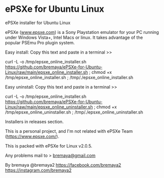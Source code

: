 # ePSXe for Ubuntu Linux
ePSXe installer for Ubuntu Linux

ePSXe (www.epsxe.com) is a Sony Playstation emulator for your PC running under 
Windows Vista+, Intel Macs or linux. It takes advantage of the popular PSEmu Pro 
plugin system.

Easy install:
Copy this text and paste in a terminal >>

curl -L -o /tmp/epsxe_online_installer.sh https://github.com/bremaya/ePSXe-for-Ubuntu-Linux/raw/main/epsxe_online_installer.sh ; chmod +x /tmp/epsxe_online_installer.sh ; /tmp/./epsxe_online_installer.sh

Easy uninstall:
Copy this text and paste in a terminal >>

curl -L -o /tmp/epsxe_online_installer.sh https://github.com/bremaya/ePSXe-for-Ubuntu-Linux/raw/main/epsxe_online_uninstaller.sh ; chmod +x /tmp/epsxe_online_uninstaller.sh ; /tmp/./epsxe_online_uninstaller.sh

Installers in releases section.

This is a personal project, and I'm not related with ePSXe Team (https://www.epsxe.com/).

This is packed with ePSXe for Linux v2.0.5.

Any problems mail to > bremaya@gmail.com

By bremaya @bremaya2 https://facebook.com/bremaya2 https://instagram.com/bremaya2
